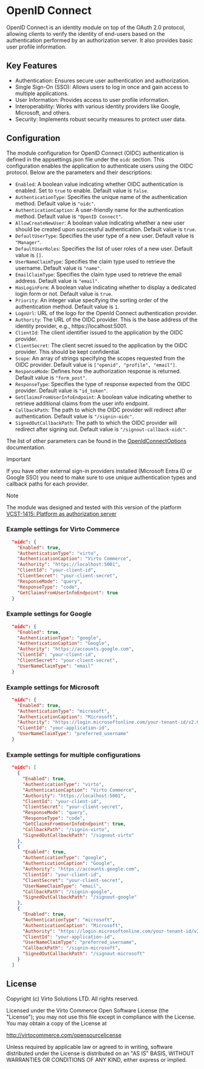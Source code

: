 # OpenID Connect
OpenID Connect is an identity module on top of the OAuth 2.0 protocol, allowing clients to verify the identity of end-users based on the authentication performed by an authorization server. It also provides basic user profile information.

## Key Features
* Authentication: Ensures secure user authentication and authorization.
* Single Sign-On (SSO): Allows users to log in once and gain access to multiple applications.
* User Information: Provides access to user profile information.
* Interoperability: Works with various identity providers like Google, Microsoft, and others.
* Security: Implements robust security measures to protect user data.

## Configuration
The module configuration for OpenID Connect (OIDC) authentication is defined in the appsettings.json file under the `oidc` section. This configuration enables the application to authenticate users using the OIDC protocol. Below are the parameters and their descriptions:

* `Enabled`: A boolean value indicating whether OIDC authentication is enabled. Set to `true` to enable. Default value is `false`.
* `AuthenticationType`: Specifies the unique name of the authentication method. Default value is `"oidc"`.
* `AuthenticationCaption`: A user-friendly name for the authentication method. Default value is `"OpenID Connect"`.
* `AllowCreateNewUser`: A boolean value indicating whether a new user should be created upon successful authentication. Default value is `true`.
* `DefaultUserType`: Specifies the user type of a new user. Default value is `"Manager"`.
* `DefaultUserRoles`: Specifies the list of user roles of a new user. Default value is `[]`.
* `UserNameClaimType`: Specifies the claim type used to retrieve the username. Default value is `"name"`.
* `EmailClaimType`: Specifies the claim type used to retrieve the email address. Default value is `"email"`.
* `HasLoginForm`: A boolean value indicating whether to display a dedicated login form or not. Default value is `true`.
* `Priority`: An integer value specifying the sorting order of the authentication method. Default value is `1`.
* `LogoUrl`: URL of the logo for the OpenId Connect authentication provider.
* `Authority`: The URL of the OIDC provider. This is the base address of the identity provider, e.g., https://localhost:5001.
* `ClientId`: The client identifier issued to the application by the OIDC provider.
* `ClientSecret`: The client secret issued to the application by the OIDC provider. This should be kept confidential.
* `Scope`: An array of strings specifying the scopes requested from the OIDC provider. Default value is `["openid", "profile", "email"]`.
* `ResponseMode`: Defines how the authorization response is returned. Default value is `"form_post"`.
* `ResponseType`: Specifies the type of response expected from the OIDC provider. Default value is `"id_token"`.
* `GetClaimsFromUserInfoEndpoint`: A boolean value indicating whether to retrieve additional claims from the user info endpoint.
* `CallbackPath`: The path to which the OIDC provider will redirect after authentication. Default value is `"/signin-oidc"`.
* `SignedOutCallbackPath`: The path to which the OIDC provider will redirect after signing out. Default value is `"/signout-callback-oidc"`.

The list of other parameters can be found in the [OpenIdConnectOptions](https://learn.microsoft.com/en-us/dotnet/api/microsoft.aspnetcore.builder.openidconnectoptions?view=aspnetcore-1.1&viewFallbackFrom=aspnetcore-8.0) documentation.

> [!IMPORTANT] 
> If you have other external sign-in providers installed (Microsoft Entra ID or Google SSO) you need to make sure to use unique authentication types and callback paths for each provider.

> [!NOTE]
> The module was designed and tested with this version of the platform [VCST-1415: Platform as authorization server](https://github.com/VirtoCommerce/vc-platform/pull/2809)

### Example settings for Virto Commerce
```json
  "oidc": {
    "Enabled": true,
    "AuthenticationType": "virto",
    "AuthenticationCaption": "Virto Commerce",
    "Authority": "https://localhost:5001",
    "ClientId": "your-client-id",
    "ClientSecret": "your-client-secret",
    "ResponseMode": "query",
    "ResponseType": "code",
    "GetClaimsFromUserInfoEndpoint": true
  }
```

### Example settings for Google
```json
  "oidc": {
    "Enabled": true,
    "AuthenticationType": "google",
    "AuthenticationCaption": "Google",
    "Authority": "https://accounts.google.com",
    "ClientId": "your-client-id",
    "ClientSecret": "your-client-secret",
    "UserNameClaimType": "email"
  }
```

### Example settings for Microsoft
```json
  "oidc": {
    "Enabled": true,
    "AuthenticationType": "microsoft",
    "AuthenticationCaption": "Microsoft",
    "Authority": "https://login.microsoftonline.com/your-tenant-id/v2.0",
    "ClientId": "your-application-id",
    "UserNameClaimType": "preferred_username"
  }
```

### Example settings for multiple configurations
```json
  "oidc": [
    {
      "Enabled": true,
      "AuthenticationType": "virto",
      "AuthenticationCaption": "Virto Commerce",
      "Authority": "https://localhost:5001",
      "ClientId": "your-client-id",
      "ClientSecret": "your-client-secret",
      "ResponseMode": "query",
      "ResponseType": "code",
      "GetClaimsFromUserInfoEndpoint": true,
      "CallbackPath": "/signin-virto",
      "SignedOutCallbackPath": "/signout-virto"
    },
    {
      "Enabled": true,
      "AuthenticationType": "google",
      "AuthenticationCaption": "Google",
      "Authority": "https://accounts.google.com",
      "ClientId": "your-client-id",
      "ClientSecret": "your-client-secret",
      "UserNameClaimType": "email",
      "CallbackPath": "/signin-google",
      "SignedOutCallbackPath": "/signout-google"
    },
    {
      "Enabled": true,
      "AuthenticationType": "microsoft",
      "AuthenticationCaption": "Microsoft",
      "Authority": "https://login.microsoftonline.com/your-tenant-id/v2.0",
      "ClientId": "your-application-id",
      "UserNameClaimType": "preferred_username",
      "CallbackPath": "/signin-microsoft",
      "SignedOutCallbackPath": "/signout-microsoft"
    }
  ]
```

## License
Copyright (c) Virto Solutions LTD.  All rights reserved.

Licensed under the Virto Commerce Open Software License (the "License"); you
may not use this file except in compliance with the License. You may
obtain a copy of the License at

http://virtocommerce.com/opensourcelicense

Unless required by applicable law or agreed to in writing, software
distributed under the License is distributed on an "AS IS" BASIS,
WITHOUT WARRANTIES OR CONDITIONS OF ANY KIND, either express or
implied.
